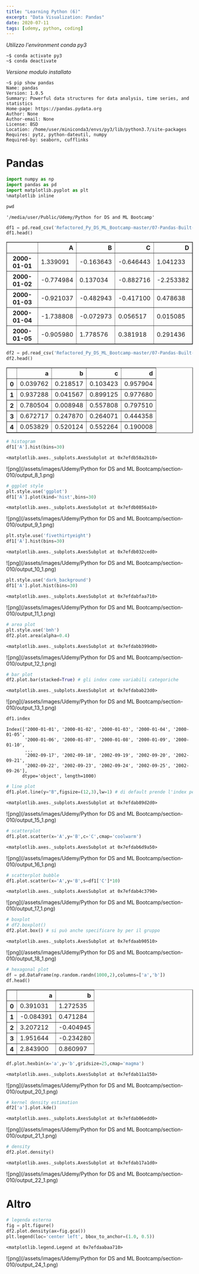 ```yaml
---
title: "Learning Python (6)"
excerpt: "Data Visualization: Pandas"
date: 2020-07-11
tags: [udemy, python, coding]
---
```


*Utilizzo l'environment conda py3*  
```console
~$ conda activate py3
~$ conda deactivate
```

*Versione modulo installato*  
```console
~$ pip show pandas
Name: pandas
Version: 1.0.5
Summary: Powerful data structures for data analysis, time series, and statistics
Home-page: https://pandas.pydata.org
Author: None
Author-email: None
License: BSD
Location: /home/user/miniconda3/envs/py3/lib/python3.7/site-packages
Requires: pytz, python-dateutil, numpy
Required-by: seaborn, cufflinks
```

# Pandas


```python
import numpy as np
import pandas as pd
import matplotlib.pyplot as plt
%matplotlib inline
```


```python
pwd
```




    '/media/user/Public/Udemy/Python for DS and ML Bootcamp'




```python
df1 = pd.read_csv('Refactored_Py_DS_ML_Bootcamp-master/07-Pandas-Built-in-Data-Viz/df1',index_col=0)
df1.head()
```




<div>
<style scoped>
    .dataframe tbody tr th:only-of-type {
        vertical-align: middle;
    }

    .dataframe tbody tr th {
        vertical-align: top;
    }

    .dataframe thead th {
        text-align: right;
    }
</style>
<table border="1" class="dataframe">
  <thead>
    <tr style="text-align: right;">
      <th></th>
      <th>A</th>
      <th>B</th>
      <th>C</th>
      <th>D</th>
    </tr>
  </thead>
  <tbody>
    <tr>
      <th>2000-01-01</th>
      <td>1.339091</td>
      <td>-0.163643</td>
      <td>-0.646443</td>
      <td>1.041233</td>
    </tr>
    <tr>
      <th>2000-01-02</th>
      <td>-0.774984</td>
      <td>0.137034</td>
      <td>-0.882716</td>
      <td>-2.253382</td>
    </tr>
    <tr>
      <th>2000-01-03</th>
      <td>-0.921037</td>
      <td>-0.482943</td>
      <td>-0.417100</td>
      <td>0.478638</td>
    </tr>
    <tr>
      <th>2000-01-04</th>
      <td>-1.738808</td>
      <td>-0.072973</td>
      <td>0.056517</td>
      <td>0.015085</td>
    </tr>
    <tr>
      <th>2000-01-05</th>
      <td>-0.905980</td>
      <td>1.778576</td>
      <td>0.381918</td>
      <td>0.291436</td>
    </tr>
  </tbody>
</table>
</div>




```python
df2 = pd.read_csv('Refactored_Py_DS_ML_Bootcamp-master/07-Pandas-Built-in-Data-Viz/df2')
df2.head()
```




<div>
<style scoped>
    .dataframe tbody tr th:only-of-type {
        vertical-align: middle;
    }

    .dataframe tbody tr th {
        vertical-align: top;
    }

    .dataframe thead th {
        text-align: right;
    }
</style>
<table border="1" class="dataframe">
  <thead>
    <tr style="text-align: right;">
      <th></th>
      <th>a</th>
      <th>b</th>
      <th>c</th>
      <th>d</th>
    </tr>
  </thead>
  <tbody>
    <tr>
      <th>0</th>
      <td>0.039762</td>
      <td>0.218517</td>
      <td>0.103423</td>
      <td>0.957904</td>
    </tr>
    <tr>
      <th>1</th>
      <td>0.937288</td>
      <td>0.041567</td>
      <td>0.899125</td>
      <td>0.977680</td>
    </tr>
    <tr>
      <th>2</th>
      <td>0.780504</td>
      <td>0.008948</td>
      <td>0.557808</td>
      <td>0.797510</td>
    </tr>
    <tr>
      <th>3</th>
      <td>0.672717</td>
      <td>0.247870</td>
      <td>0.264071</td>
      <td>0.444358</td>
    </tr>
    <tr>
      <th>4</th>
      <td>0.053829</td>
      <td>0.520124</td>
      <td>0.552264</td>
      <td>0.190008</td>
    </tr>
  </tbody>
</table>
</div>




```python
# histogram
df1['A'].hist(bins=30)
```




    <matplotlib.axes._subplots.AxesSubplot at 0x7efdb58a2b10>




![png](/assets/images/Udemy/Python for DS and ML Bootcamp/section-010/output_8_1.png)



```python
# ggplot style
plt.style.use('ggplot')
df1['A'].plot(kind='hist',bins=30)
```




    <matplotlib.axes._subplots.AxesSubplot at 0x7efdb0856a10>




![png](/assets/images/Udemy/Python for DS and ML Bootcamp/section-010/output_9_1.png)



```python
plt.style.use('fivethirtyeight')
df1['A'].hist(bins=30)
```




    <matplotlib.axes._subplots.AxesSubplot at 0x7efdb032ced0>




![png](/assets/images/Udemy/Python for DS and ML Bootcamp/section-010/output_10_1.png)



```python
plt.style.use('dark_background')
df1['A'].plot.hist(bins=30)
```




    <matplotlib.axes._subplots.AxesSubplot at 0x7efdabfaa710>




![png](/assets/images/Udemy/Python for DS and ML Bootcamp/section-010/output_11_1.png)



```python
# area plot
plt.style.use('bmh')
df2.plot.area(alpha=0.4)
```




    <matplotlib.axes._subplots.AxesSubplot at 0x7efdabb399d0>




![png](/assets/images/Udemy/Python for DS and ML Bootcamp/section-010/output_12_1.png)



```python
# bar plot
df2.plot.bar(stacked=True) # gli index come variabili categoriche
```




    <matplotlib.axes._subplots.AxesSubplot at 0x7efdabab23d0>




![png](/assets/images/Udemy/Python for DS and ML Bootcamp/section-010/output_13_1.png)



```python
df1.index
```




    Index(['2000-01-01', '2000-01-02', '2000-01-03', '2000-01-04', '2000-01-05',
           '2000-01-06', '2000-01-07', '2000-01-08', '2000-01-09', '2000-01-10',
           ...
           '2002-09-17', '2002-09-18', '2002-09-19', '2002-09-20', '2002-09-21',
           '2002-09-22', '2002-09-23', '2002-09-24', '2002-09-25', '2002-09-26'],
          dtype='object', length=1000)




```python
# line plot
df1.plot.line(y="B",figsize=(12,3),lw=1) # di default prende l'index per le ascisse
```




    <matplotlib.axes._subplots.AxesSubplot at 0x7efdab89d2d0>




![png](/assets/images/Udemy/Python for DS and ML Bootcamp/section-010/output_15_1.png)



```python
# scatterplot
df1.plot.scatter(x='A',y='B',c='C',cmap='coolwarm')
```




    <matplotlib.axes._subplots.AxesSubplot at 0x7efdab6d9a50>




![png](/assets/images/Udemy/Python for DS and ML Bootcamp/section-010/output_16_1.png)



```python
# scatterplot bubble
df1.plot.scatter(x='A',y='B',s=df1['C']*10)
```




    <matplotlib.axes._subplots.AxesSubplot at 0x7efdab4c3790>




![png](/assets/images/Udemy/Python for DS and ML Bootcamp/section-010/output_17_1.png)



```python
# boxplot
# df2.boxplot()
df2.plot.box() # si può anche specificare by per il gruppo
```




    <matplotlib.axes._subplots.AxesSubplot at 0x7efdaab90510>




![png](/assets/images/Udemy/Python for DS and ML Bootcamp/section-010/output_18_1.png)



```python
# hexagonal plot
df = pd.DataFrame(np.random.randn(1000,2),columns=['a','b'])
df.head()
```




<div>
<style scoped>
    .dataframe tbody tr th:only-of-type {
        vertical-align: middle;
    }

    .dataframe tbody tr th {
        vertical-align: top;
    }

    .dataframe thead th {
        text-align: right;
    }
</style>
<table border="1" class="dataframe">
  <thead>
    <tr style="text-align: right;">
      <th></th>
      <th>a</th>
      <th>b</th>
    </tr>
  </thead>
  <tbody>
    <tr>
      <th>0</th>
      <td>0.391031</td>
      <td>1.272535</td>
    </tr>
    <tr>
      <th>1</th>
      <td>-0.084391</td>
      <td>0.471284</td>
    </tr>
    <tr>
      <th>2</th>
      <td>3.207212</td>
      <td>-0.404945</td>
    </tr>
    <tr>
      <th>3</th>
      <td>1.951644</td>
      <td>-0.234280</td>
    </tr>
    <tr>
      <th>4</th>
      <td>2.843900</td>
      <td>0.860997</td>
    </tr>
  </tbody>
</table>
</div>




```python
df.plot.hexbin(x='a',y='b',gridsize=25,cmap='magma')
```




    <matplotlib.axes._subplots.AxesSubplot at 0x7efdab11a150>




![png](/assets/images/Udemy/Python for DS and ML Bootcamp/section-010/output_20_1.png)



```python
# kernel density estimation
df2['a'].plot.kde()
```




    <matplotlib.axes._subplots.AxesSubplot at 0x7efdab06edd0>




![png](/assets/images/Udemy/Python for DS and ML Bootcamp/section-010/output_21_1.png)



```python
# density
df2.plot.density()
```




    <matplotlib.axes._subplots.AxesSubplot at 0x7efdab17a1d0>




![png](/assets/images/Udemy/Python for DS and ML Bootcamp/section-010/output_22_1.png)


# Altro


```python
# legenda esterna
fig = plt.figure()
df2.plot.density(ax=fig.gca())
plt.legend(loc='center left', bbox_to_anchor=(1.0, 0.5))
```




    <matplotlib.legend.Legend at 0x7efdaabaa710>




![png](/assets/images/Udemy/Python for DS and ML Bootcamp/section-010/output_24_1.png)

